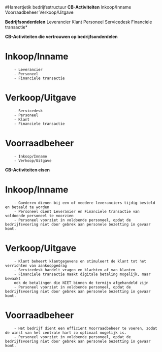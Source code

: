 #Hamertjetik bedrijfsstructuur
**CB-Activiteiten**
Inkoop/Inname
Voorraadbeheer
Verkoop/Uitgave

**Bedrijfsonderdelen**
Leverancier
Klant
Personeel
Servicedesk
Financiele transactie*


**CB-Activiteiten die vertrouwen op bedrijfsonderdelen**
#    Inkoop/Inname
        - Leverancier
        - Personeel
        - Financiele transactie

#    Verkoop/Uitgave
        - Servicedesk
        - Personeel
        - Klant
        - Financiele transactie

#    Voorraadbeheer
        - Inkoop/Inname
        - Verkoop/Uitgave

**CB-Activiteiten eisen**

#   Inkoop/Inname
        - Goederen dienen bij een of meedere leveranciers tijdig besteld en betaald te worden
        - Personeel dient Leveranier en Financiele transactie van voldoende personeel te voorzien
        - Personeel voorziet in voldoende personeel, opdat de bedrijfsvoering niet door gebrek aan personele bezetting in gevaar komt.

#   Verkoop/Uitgave
        - Klant beheert klantgegevens en stimuleert de klant tot het verrichten van aankoopgedrag
        - Servicedesk handelt vragen en klachten af van klanten
        - Financiele transactie maakt digitale betaling mogelijk, maar bewaakt
        ook de betalingen die NIET binnen de termijn afgehandeld zijn
        - Personeel voorziet in voldoende personeel, opdat de bedrijfsvoering niet door gebrek aan personele bezetting in gevaar komt.

#    Voorraadbeheer
        - Het bedrijf dient een efficient Voorraadbeheer te voeren, zodat de winst van het centrale hart zo optimaal mogelijk is.
        - Personeel voorziet in voldoende personeel, opdat de bedrijfsvoering niet door gebrek aan personele bezetting in gevaar komt.
